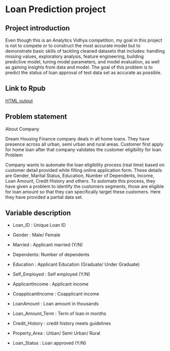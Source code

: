 # Loan Prediction project

## Project introduction
  Even though this is an Analytics Vidhya competition, my goal in this project is not to compete or to construct the most accurate model but to demonstrate basic skills of tackling cleaned datasets that includes: handling missing values, exploratory analysis, feature engineering, building predictive model, tuning model parameters, and model evaluation, as well as gaining insights from data and model. The goal of this problem is to predict the status of loan approval of test data set as accurate as possible.

## Link to Rpub
[HTML output](http://rpubs.com/jimmycy93/259572)

## Problem statement 

About Company

Dream Housing Finance company deals in all home loans. They have presence across all urban, semi urban and rural areas. Customer first apply for home loan after that company validates the customer eligibility for loan.
Problem

Company wants to automate the loan eligibility process (real time) based on customer detail provided while filling online application form. These details are Gender, Marital Status, Education, Number of Dependents, Income, Loan Amount, Credit History and others. To automate this process, they have given a problem to identify the customers segments, those are eligible for loan amount so that they can specifically target these customers. Here they have provided a partial data set.

## Variable description

 - Loan_ID : Unique Loan ID

 - Gender : Male/ Female

 - Married : Applicant married (Y/N)
 
 - Dependents: Number of dependents
 
 - Education : Applicant Education (Graduate/ Under Graduate)
 
 - Self_Employed : Self employed (Y/N)
 
 - ApplicantIncome : Applicant income
 
 - CoapplicantIncome : Coapplicant income
 
 - LoanAmount : Loan amount in thousands
 
 - Loan_Amount_Term : Term of loan in months
 
 - Credit_History : credit history meets guidelines
 
 - Property_Area : Urban/ Semi Urban/ Rural
 
 - Loan_Status : Loan approved (Y/N)

